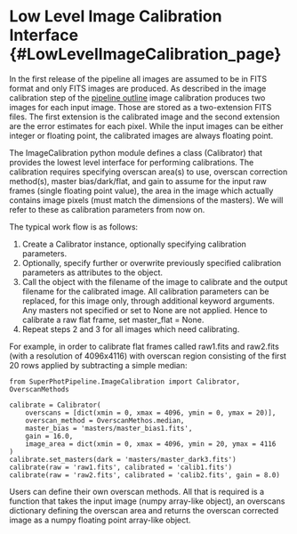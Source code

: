 Low Level Image Calibration Interface {#LowLevelImageCalibration_page}
=====================================

In the first release of the pipeline all images are assumed to be in FITS format
and only FITS images are produced. As described in the image calibration step of
the [pipeline outline](
https://github.com/kpenev/PhotometryPipeline/blob/master/documentation/ProcessingSteps.md
)
image calibration produces two images for each input image. Those are stored as
a two-extension FITS files. The first extension is the calibrated image and the
second extension are the error estimates for each pixel. While the input images
can be either integer or floating point, the calibrated images are always
floating point.

The ImageCalibration python module defines a class (Calibrator) that provides
the lowest level interface for performing calibrations. The calibration requires
specifying overscan area(s) to use, overscan correction method(s), master
bias/dark/flat, and gain to assume for the input raw frames (single floating
point value), the area in the image which actually contains image pixels (must
match the dimensions of the masters). We will refer to these as calibration
parameters from now on. 

The typical work flow is as follows:
  1. Create a Calibrator instance, optionally specifying calibration parameters.
  2. Optionally, specify further or overwrite previously specified calibration
     parameters as attributes to the object.
  3. Call the object with the  filename of the image to calibrate and the output
     filename for the calibrated image. All calibration parameters can be
     replaced, for this image only, through additional keyword arguments. Any
     masters not specified or set to None are not applied. Hence to calibrate a
     raw flat frame, set master_flat = None.
  4. Repeat steps 2 and 3 for all images which need calibrating. 

For example, in order to calibrate flat frames called raw1.fits and raw2.fits
(with a resolution of 4096x4116) with overscan region consisting of the first 20
rows applied by subtracting a simple median:

```
from SuperPhotPipeline.ImageCalibration import Calibrator, OverscanMethods

calibrate = Calibrator(
    overscans = [dict(xmin = 0, xmax = 4096, ymin = 0, ymax = 20)],
    overscan_method = OverscanMethos.median,
    master_bias = 'masters/master_bias1.fits',
    gain = 16.0,
    image_area = dict(xmin = 0, xmax = 4096, ymin = 20, ymax = 4116
)
calibrate.set_masters(dark = 'masters/master_dark3.fits')
calibrate(raw = 'raw1.fits', calibrated = 'calib1.fits')
calibrate(raw = 'raw2.fits', calibrated = 'calib2.fits', gain = 8.0)
```

Users can define their own overscan methods. All that is required is a function
that takes the input image (numpy array-like object), an overscans dictionary
defining the overscan area and returns the overscan corrected image as a numpy
floating point array-like object.
